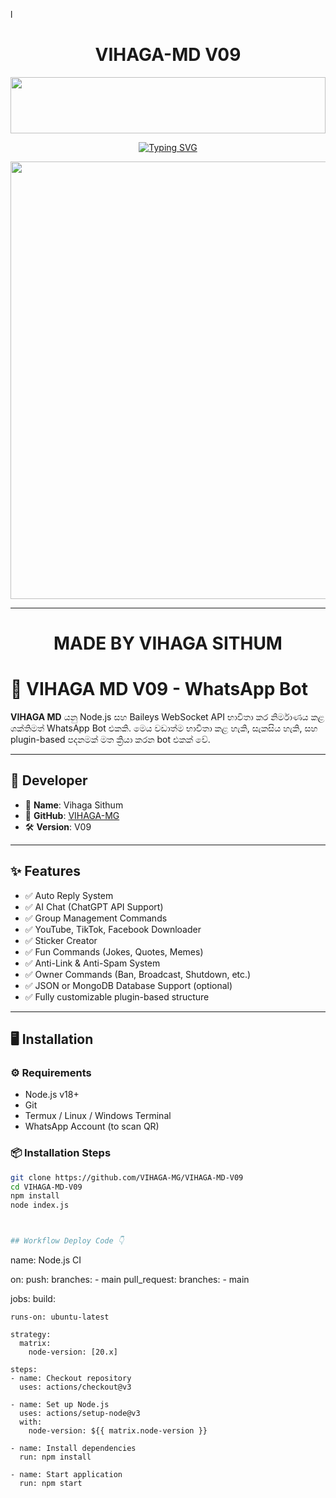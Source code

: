 l
<h1 align="center">VIHAGA-MD V09</h1>

<img src="https://i.imgur.com/dBaSKWF.gif" height="90" width="100%">

<p align="center">
<a href="https://git.io/typing-svg"><img src="https://readme-typing-svg.demolab.com?font=Fira+Code&weight=700&size=33&pause=1000&color=5513F7&width=435&lines=VIHAGA+MD+WHATSAPP+BOT" alt="Typing SVG" /></a>
</p>
<p align="center">
<a href="https://github.com/VajiraTechOfficial/">
    <img src="https://i.ibb.co/dTCVJJb/temp-image.jpg"  width="700px">
</a>
<hr>




<div align="center">
 
  <h1>MADE BY VIHAGA SITHUM</h1>
</div>

# 🤖 VIHAGA MD V09 - WhatsApp Bot

**VIHAGA MD** යනු Node.js සහ Baileys WebSocket API භාවිතා කර නිර්මාණය කළ ශක්තිමත් WhatsApp Bot එකකි. මෙය වඩාත්ම භාවිතා කළ හැකි, සැකසිය හැකි, සහ plugin-based පදනමක් මත ක්‍රියා කරන bot එකක් වේ.

---

## 👤 Developer

- 🔸 **Name**: Vihaga Sithum
- 🔗 **GitHub**: [VIHAGA-MG](https://github.com/VIHAGA-MG)
- 🛠️ **Version**: V09

---

## ✨ Features

- ✅ Auto Reply System
- ✅ AI Chat (ChatGPT API Support)
- ✅ Group Management Commands
- ✅ YouTube, TikTok, Facebook Downloader
- ✅ Sticker Creator
- ✅ Fun Commands (Jokes, Quotes, Memes)
- ✅ Anti-Link & Anti-Spam System
- ✅ Owner Commands (Ban, Broadcast, Shutdown, etc.)
- ✅ JSON or MongoDB Database Support (optional)
- ✅ Fully customizable plugin-based structure

---

## 🖥️ Installation

### ⚙️ Requirements

- Node.js v18+
- Git
- Termux / Linux / Windows Terminal
- WhatsApp Account (to scan QR)

### 📦 Installation Steps

```bash
git clone https://github.com/VIHAGA-MG/VIHAGA-MD-V09
cd VIHAGA-MD-V09
npm install
node index.js



## Workflow Deploy Code 👇


```
name: Node.js CI

on:
  push:
    branches:
      - main
  pull_request:
    branches:
      - main

jobs:
  build:

    runs-on: ubuntu-latest

    strategy:
      matrix:
        node-version: [20.x]

    steps:
    - name: Checkout repository
      uses: actions/checkout@v3

    - name: Set up Node.js
      uses: actions/setup-node@v3
      with:
        node-version: ${{ matrix.node-version }}

    - name: Install dependencies
      run: npm install

    - name: Start application
      run: npm start
```


